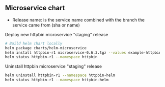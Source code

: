 
## Microservice chart

* Release name: is the service name combined with the branch the service came from (sha or name)

Deploy new httpbin microservice "staging" release
```sh
# Build helm chart locally
helm package charts/helm-microservice
helm install httpbin-r1 microservice-0.6.3.tgz --values example-httpbin-values.yaml --namespace httpbin
helm status httpbin-r1 --namespace httpbin
```


Uninstall httpbin microservice "staging" release
```sh
helm uninstall httpbin-r1 --namespace httpbin-helm
helm status httpbin-r1 --namespace httpbin-helm
```